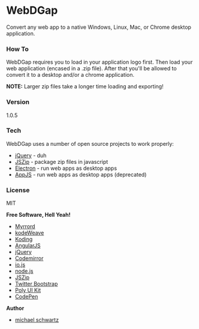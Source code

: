 # WebDGap
Convert any web app to a native Windows, Linux, Mac, or Chrome desktop application.

### How To
WebDGap requires you to load in your application logo first. Then load your web application (encased in a .zip file). After that you'll be allowed to convert it to a desktop and/or a chrome application.

**NOTE:** Larger zip files take a longer time loading and exporting!

### Version
1.0.5

### Tech

WebDGap uses a number of open source projects to work properly:

* [jQuery](http://jquery.com/) - duh
* [JSZip](https://stuk.github.io/jszip/) - package zip files in javascript
* [Electron](http://electron.atom.io/) - run web apps as desktop apps
* [AppJS](http://appjs.com/) - run web apps as desktop apps (deprecated)

### License
MIT

**Free Software, Hell Yeah!**
- [Myrrord](http://myrrord.sourceforge.net/)
- [kodeWeave](http://kodeweave.sourceforge.net/)
- [Koding](https://koding.com/R/mikethedj4)
- [AngularJS](http://angularjs.org)
- [jQuery](http://jquery.com)
- [Codemirror](http://codemirror.net/)
- [io.js](https://iojs.org/en/index.html)
- [node.js](http://nodejs.org)
- [JSZip](https://stuk.github.io/jszip/)
- [Twitter Bootstrap](http://twitter.github.com/bootstrap/)
- [Poly UI Kit](https://github.com/Guilh/Poly)
- [CodePen](http://codepen.io/mikethedj4)

**Author**

- [michael schwartz](http://mikethedj4.github.io/)

